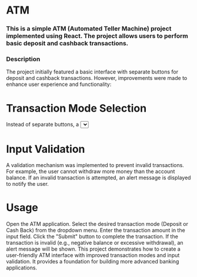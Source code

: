 # ATM

### This is a simple ATM (Automated Teller Machine) project implemented using React. The project allows users to perform basic deposit and cashback transactions.

### Description
The project initially featured a basic interface with separate buttons for deposit and cashback transactions. However, improvements were made to enhance user experience and functionality:

# Transaction Mode Selection 
Instead of separate buttons, a <select> input element was introduced to allow users to switch between Deposit and Cash Back modes. This provides a clear distinction between the two transaction types.

# Input Validation
A validation mechanism was implemented to prevent invalid transactions. For example, the user cannot withdraw more money than the account balance. If an invalid transaction is attempted, an alert message is displayed to notify the user.

# Usage
Open the ATM application. 
Select the desired transaction mode (Deposit or Cash Back) from the dropdown menu.
Enter the transaction amount in the input field.
Click the "Submit" button to complete the transaction.
If the transaction is invalid (e.g., negative balance or excessive withdrawal), an alert message will be shown.
This project demonstrates how to create a user-friendly ATM interface with improved transaction modes and input validation. It provides a foundation for building more advanced banking applications.

